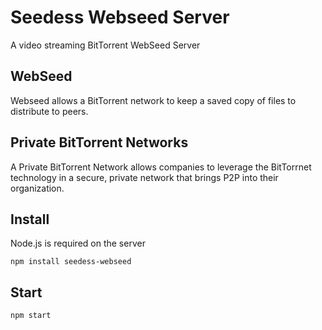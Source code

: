 # Seedess Webseed Server

A video streaming BitTorrent WebSeed Server 

## WebSeed

Webseed allows a BitTorrent network to keep a saved copy of files to distribute to peers. 

## Private BitTorrent Networks

A Private BitTorrent Network allows companies to leverage the BitTorrnet technology in a secure, private network that brings P2P into their organization. 

## Install

Node.js is required on the server

``
npm install seedess-webseed
``

## Start

``
npm start
``
